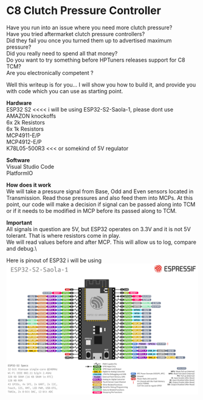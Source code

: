 
# C8 Clutch Pressure Controller

Have you run into an issue where you need more clutch pressure?\
Have you tried aftermarket clutch pressure controllers?\
Did they fail you once you turned them up to advertised maximum pressure?\
Did you really need to spend all that money?\
Do you want to try something before HPTuners releases support for C8 TCM? \
Are you electronically competent ?

Well this writeup is for you...  I will show you how to build it, and provide you with code which you can use as starting point.


**Hardware**\
ESP32 S2       <<<< i will be using ESP32-S2-Saola-1, please dont use AMAZON knockoffs\
6x 2k Resistors\
6x 1k Resistors\
MCP4911-E/P\
MCP4912-E/P\
K78L05-500R3   <<< or somekind of 5V regulator


**Software**\
Visual Studio Code\
PlatformIO


**How does it work**\
We will take a pressure signal from Base, Odd and Even sensors located in Transmission.  Read those pressures and also feed them into MCPs.  At this point, our code will make a decision if signal can be passed along into TCM or if it needs to be modified in MCP before its passed along to TCM.


**Important**\
All signals in question are 5V, but ESP32 operates on 3.3V and it is not 5V tolerant.  That is where resistors come in play.\
We will read values before and after MCP.  This will allow us to log, compare and debug.\


Here is pinout of ESP32 i will be using
![ESP32](esp32-s2_saola1-pinout.jpg)
